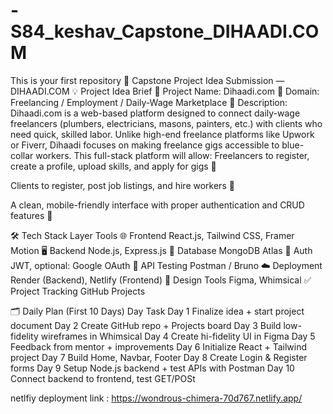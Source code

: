 # -S84_keshav_Capstone_DIHAADI.COM
This is your first repository
📌 Capstone Project Idea Submission — DIHAADI.COM
💡 Project Idea Brief
🎯 Project Name: Dihaadi.com
 📂 Domain: Freelancing / Employment / Daily-Wage Marketplace
 📘 Description:
 Dihaadi.com is a web-based platform designed to connect daily-wage freelancers (plumbers, electricians, masons, painters, etc.) with clients who need quick, skilled labor. Unlike high-end freelance platforms like Upwork or Fiverr, Dihaadi focuses on making freelance gigs accessible to blue-collar workers.
This full-stack platform will allow:
Freelancers to register, create a profile, upload skills, and apply for gigs 💪


Clients to register, post job listings, and hire workers 💼


A clean, mobile-friendly interface with proper authentication and CRUD features 🧩



🛠️ Tech Stack
Layer
Tools
🌐 Frontend
React.js, Tailwind CSS, Framer Motion
🖥️ Backend
Node.js, Express.js
🧠 Database
MongoDB Atlas
🔐 Auth
JWT, optional: Google OAuth
🧪 API Testing
Postman / Bruno
☁️ Deployment
Render (Backend), Netlify (Frontend)
🧱 Design Tools
Figma, Whimsical
✅ Project Tracking
GitHub Projects



🗂️ Daily Plan (First 10 Days)
Day
Task
Day 1
Finalize idea + start project document
Day 2
Create GitHub repo + Projects board
Day 3
Build low-fidelity wireframes in Whimsical
Day 4
Create hi-fidelity UI in Figma
Day 5
Feedback from mentor + improvements
Day 6
Initialize React + Tailwind project
Day 7
Build Home, Navbar, Footer
Day 8
Create Login & Register forms
Day 9
Setup Node.js backend + test APIs with Postman
Day 10
Connect backend to frontend, test GET/POSt




netlfiy deployment link :
https://wondrous-chimera-70d767.netlify.app/